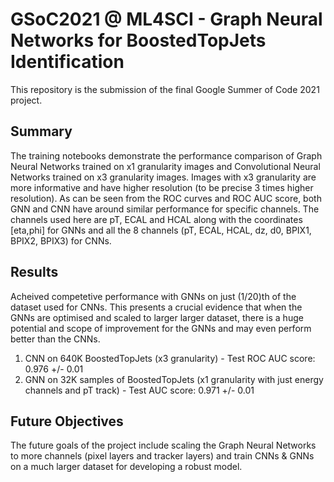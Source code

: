 # GSoC2021 @ ML4SCI - Graph Neural Networks for BoostedTopJets Identification
This repository is the submission of the final Google Summer of Code 2021 project.

## Summary
The training notebooks demonstrate the performance comparison of Graph Neural Networks trained on x1 granularity images and Convolutional Neural Networks trained on x3 granularity images. Images with x3 granularity are more informative and have higher resolution (to be precise 3 times higher resolution). As can be seen from the ROC curves and ROC AUC score, both GNN and CNN have around similar performance for specific channels. The channels used here are pT, ECAL and HCAL along with the coordinates [eta,phi] for GNNs and all the 8 channels (pT, ECAL, HCAL, dz, d0, BPIX1, BPIX2, BPIX3) for CNNs. 

## Results
Acheived competetive performance with GNNs on just (1/20)th of the dataset used for CNNs. This presents a crucial evidence that when the GNNs are optimised and scaled to larger larger dataset, there is a huge potential and scope of improvement for the GNNs and may even perform better than the CNNs.   
1) CNN on 640K BoostedTopJets (x3 granularity) - Test ROC AUC score: 0.976 +/- 0.01
2) GNN on 32K samples of BoostedTopJets (x1 granularity with just energy channels and pT track) - Test AUC score: 0.971 +/- 0.01

## Future Objectives
The future goals of the project include scaling the Graph Neural Networks to more channels (pixel layers and tracker layers) and train CNNs & GNNs on a much larger dataset for developing a robust model. 
